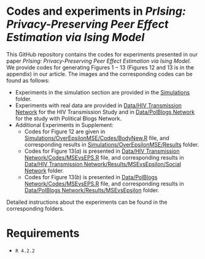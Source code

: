 # Codes and experiments in *PrIsing: Privacy-Preserving Peer Effect Estimation via Ising Model*

This GitHub repository contains the codes for experiments presented in our paper *PrIsing: Privacy-Preserving Peer Effect Estimation via Ising Model*. We provide codes for generating Figures $1-13$ (Figures $12$ and $13$ is in the appendix) in our article. The images and the corresponding codes can be found as follows:

* Experiments in the simulation section are provided in the [Simulations](https://github.com/anirbanc96/PrIsing/tree/main/Simulations) folder.
* Experiments with real data are provided in [Data/HIV Transmission Network](https://github.com/anirbanc96/PrIsing/tree/main/Data/HIV%20Transmission%20Network) for the HIV Transmission Study and in [Data/PolBlogs Network](https://github.com/anirbanc96/PrIsing/tree/main/Data/PolBlogs%20Network) for the study with Political Blogs Network.
* Additional Experiments in Supplement:
  * Codes for Figure $12$ are given in [Simulations/OverEpsilonMSE/Codes/BodyNew.R](https://github.com/anirbanc96/PrIsing/blob/main/Simulations/OverEpsilonMSE/Codes/BodyNew.R) file, and corresponding results in [Simulations/OverEpsilonMSE/Results](https://github.com/anirbanc96/PrIsing/tree/main/Simulations/OverEpsilonMSE/Results) folder.
  * Codes for Figure $13(a)$ is presented in [Data/HIV Transmission Network/Codes/MSEvsEPS.R](https://github.com/anirbanc96/PrIsing/blob/main/Data/HIV%20Transmission%20Network/Codes/MSEvsEPS.R) file, and corresponding results in [Data/HIV Transmission Network/Results/MSEvsEpsilon/Social Network](https://github.com/anirbanc96/PrIsing/tree/main/Data/HIV%20Transmission%20Network/Results/MSEvsEpsilon/Social%20Network) folder.
  * Codes for Figure $13(b)$ is presented in [Data/PolBlogs Network/Codes/MSEvsEPS.R](https://github.com/anirbanc96/PrIsing/blob/main/Data/PolBlogs%20Network/Code/MSEvsEPS.R) file, and corresponding results in [Data/PolBlogs Network/Results/MSEvsEpsilon](https://github.com/anirbanc96/PrIsing/tree/main/Data/PolBlogs%20Network/Results/MSEvsEpsilon) folder.
  

Detailed instructions about the experiments can be found in the corresponding folders.

# Requirements
* `R 4.2.2` 
